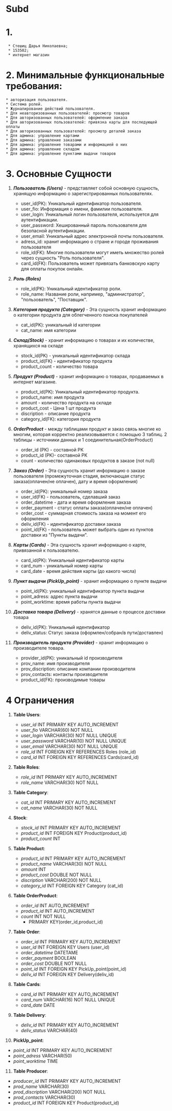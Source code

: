 # Subd
# 1. 
     * Стешиц Дарья Николаевна;
     * 153502;
     * интернет магазин
# 2. Минимальные функциональные требования:
    * aвторизация пользователя.
    * Система ролей.
    * Журналирование действий пользователя.
    * Для неавторизованных пользователей: просмотр товаров
    * Для авторизованных пользователей: оформление заказа
    * Для авторизованных пользователей: привязка карты для последующей оплаты
    * Для авторизованных пользователей: просмотр деталей заказа
    * Для админа: управление картами
    * Для админа: управление заказами
    * Для админа: управление товарами и информацией о них
    * Для админа: управление складом
    * Для админа: управление пунктами выдачи товаров
    
# 3. Основные Сущности
1. ***Пользователь (Users)*** - представляет собой основную сущность, хранящую информацию о зарегистрированных пользователях.
    - user_id(PK): Уникальный идентификатор пользователя.
    - user_fio: Информация о имени, фамилии пользователя.
    - user_login: Уникальный логин пользователя, используется для аутентификации.
    - user_password: Хешированный пароль пользователя для безопасной аутентификации.
    - user_email: Уникальный адрес электронной почты пользователя.
    - adress_id: хранит информацию о стране и городе проживания пользователя
    - role_id(FK): Многие пользователи могут иметь множество ролей через сущность "Роль пользователя". 
    - card_id(FK): Пользователь может привязать банковскую карту для оплаты покупок онлайн. 
       
2. ***Роль (Roles)***
    - role_id(PK): Уникальный идентификатор роли.
    - role_name: Название роли, например, "администратор", "пользователь", "Поставщик".
       
3. ***Категория продукта (Category)*** - Эта сущность хранит информацию о категории продукта для облегченного поиска покупателей
    - cat_id(PK): уникальный id категории
    - cat_name: имя категории
      
4. ***Склад(Stock)*** - хранит информацию о товарах и их количестве, хранящихся на складе
   - stock_id(PK) - уникальный идентификатор склада
   - product_id(FK) - идентификатор продукта
   - product_count - количество товара
      
5. ***Продукт (Product)*** - хранит информацию о товарах, продаваемых в интернет магазине.
    - product_id(PK): Уникальный идентификатор продукта.
    - product_name: имя продукта
    - amount - количество продукта на складе 
    - product_cost - Цена 1 шт продукта
    - discription - описание продукта
    - category_id(FK): категория продукта
          
6. ***OrderProduct*** - между таблицами продукт и заказ связь многие ко многим, которая корректно реализовывается с помощью 3 таблиц. 2 таблицы - источники данных и 1 соединительная(OrderProduct)
    - order_id (PK) - составной PK
    - product_id (PK)- составной PK
    - count - количество одинаковых продуктов в заказе (not null)
              
7. ***Заказ (Order)*** - Эта сущность хранит информацию о заказе пользователя (промежуточная стадия, включающая статус заказа(оплачен/не оплачен), дату и время оформления)
    - order_id(PK): уникальный номер заказа
    - user_id(FK) - пользователь, сделавший заказ
    - order_datetime - дата и время оформления заказа
    - order_payment - статус оплаты заказа(оплачен/не оплачен)
    - order_cost - суммарная стоимость заказа на момент его оформления
    - deliv_id(FK) - идентификатор доставки заказа
    - point_id(FK) - пользователь может выбрать один из пунктов доставки из "Пункты выдачи".
        
8. ***Карты (Cards)*** - Эта сущность хранит информацию о карте, привязанной к пользователю.
    - card_id(PK): Уникальный идентификатор карты
    - card_num - уникальный номер карты
    - card_date - время действия карты (до какого числа)
      
9. ***Пункт выдачи (PickUp_point)*** - хранит информацию о пункте выдачи
    - point_id(PK): уникальный идентификатор пункта выдачи
    - point_adress: адрес пункта выдачи
    - point_worktime: время работы пункта выдачи

10. ***Доставка товара (Delivery)*** - хранятся данные о процессе доставки товара 
    - deliv_id(PK): Уникальный идентификатор
    - deliv_status: Статус заказа (оформлен/собран/в пути/доставлен)
      
11. ***Производитель продукта (Provider)*** - хранит информацию о производителе товара.
    - provider_id(PK): уникальный id производителя
    - prov_name: имя производителя
    - prov_discription: описание компании производителя
    - prov_contacts: контакты производителя
    - product_id(FK): производимые товары

# 4 Ограничения
1. **Table Users**:
   - *user_id* INT PRIMARY KEY AUTO_INCREMENT
   - *user_fio* VARCHAR(60) NOT NULL
   - *user_login* VARCHAR(30) NOT NULL UNIQUE
   - *user_password* VARCHAR(10) NOT NULL UNIQUE
   - *user_email* VARCHAR(30) NOT NULL UNIQUE
   - *role_id* INT FOREIGN KEY REFERENCES Roles (role_id)
   - *card_id* INT FOREIGN KEY REFERENCES Cards(card_id)
     
2. **Table Roles**:
   - *role_id* INT PRIMARY KEY AUTO_INCREMENT
   - *role_name* VARCHAR(30) NOT NULL
     
3. **Table Category**:
    - *cat_id* INT PRIMARY KEY AUTO_INCREMENT
    - *cat_name* VARCHAR(30) NOT NULL
      
4. **Stock**:
   - *stock_id* INT PRIMARY KEY AUTO_INCREMENT
   - *product_id* INT FOREIGN KEY Product(product_id)
   - *product_count* INT 
      
5. **Table Product**:
   - *product_id* INT PRIMARY KEY AUTO_INCREMENT
   - *product_name* VARCHAR(30) NOT NULL
   - *amount* INT  
   - *product_cost* DOUBLE NOT NULL
   - *discription* VARCHAR(200) NOT NULL
   - *category_id* INT FOREIGN KEY Category (cat_id)
     
6. **Table OrderProduct**:
   - *order_id* INT AUTO_INCREMENT
   - *product_id* INT AUTO_INCREMENT
   - *count* INT NOT NULL
     - PRIMARY KEY(order_id,product_id)
     
7. **Table Order**:
   - *order_id* INT PRIMARY KEY AUTO_INCREMENT
   - *user_id* INT FOREIGN KEY Users (user_id)
   - *order_datetime* DATETAME 
   - *order_payment* BOOLEAN
   - *order_cost* DOUBLE NOT NULL
   - *point_id* INT FOREIGN KEY PickUp_point(point_id)
   - *deliv_id* INT FOREIGN KEY Delivery(deliv_id)
     
8. **Table Cards**:
   - *card_id* INT PRIMARY KEY AUTO_INCREMENT
   - *card_num* VARCHAR(16) NOT NULL UNIQUE
   - *card_date* DATE
     
9. **Table Delivery**:
   - *deliv_id* INT PRIMARY KEY AUTO_INCREMENT
   - *deliv_status* VARCHAR(40)
  
10. **PickUp_point**:
   - *point_id* INT PRIMARY KEY AUTO_INCREMENT
   - *point_adress* VARCHAR(50)
   - *point_worktime* TIME
     
11. **Table Producer**:
   - *producer_id* INT PRIMARY KEY AUTO_INCREMENT
   - *prod_name* VARCHAR(30)
   - *prod_discription* VARCHAR(200) NOT NULL
   - *prod_contacts* VARCHAR(30)
   - *product_id* INT FOREIGN KEY Product(product_id)
   
       
